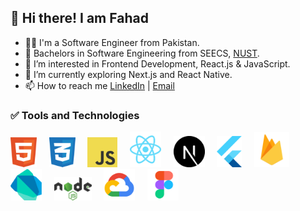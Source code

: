 ## 👋 Hi there! I am Fahad

- 👨‍💻 I'm a Software Engineer from Pakistan.
- 🏫 Bachelors in Software Engineering from SEECS, [NUST](https://nust.edu.pk/).
- 👀 I’m interested in Frontend Development, React.js & JavaScript.
- 🚀 I’m currently exploring Next.js and React Native.
- 📫 How to reach me [LinkedIn](https://www.linkedin.com/in/fahadimran7/) | [Email](mailto:fahadimran6527@gmail.com)

### ✅ Tools and Technologies

<p>
  <img src="./upload/html-1.svg" width="42"/>
  &nbsp; &nbsp;
  <img src="./upload/css-3.svg" width="42"/>
  &nbsp; &nbsp;
  <img src="./upload/logo-javascript.svg" width="48"/>
  &nbsp; &nbsp;
  <img src="./upload/react-2.svg" width="50"/>
  &nbsp; &nbsp;
  <img src="./upload/nextjs.svg" width="50"/>
  &nbsp; &nbsp;
  <img src="./upload/flutter-logo.svg" width="40"/>
  &nbsp; &nbsp;
  <img src="./upload/firebase.svg" width="56"/>
  &nbsp; &nbsp;
  <img src="./upload/dart.svg" width="50"/>
  &nbsp; &nbsp;
  <img src="./upload/nodejs-1.svg" width="60"/>
  &nbsp; &nbsp;
  <img src="./upload/gcp.svg" width="50"/>
  &nbsp; &nbsp;
  <img src="./upload/figma.svg" width="50"/>
  &nbsp; &nbsp;
</p>
